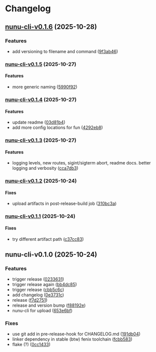 # Changelog

## [nunu-cli-v0.1.6](https://github.com/nunu-ai/nunu-cli/compare/nunu-cli-v0.1.5...9f3ab467d476ac351ed13222f843a611f9dc8366) (2025-10-28)

### Features

* add versioning to filename and command
([9f3ab46](https://github.com/nunu-ai/nunu-cli/commit/9f3ab467d476ac351ed13222f843a611f9dc8366))

### [nunu-cli-v0.1.5](https://github.com/nunu-ai/nunu-cli/compare/nunu-cli-v0.1.4...nunu-cli-v0.1.5) (2025-10-27)

#### Features

* more generic naming
([5990f92](https://github.com/nunu-ai/nunu-cli/commit/5990f92b4a0bdfaad652dc4e4ec09de69766176f))

### [nunu-cli-v0.1.4](https://github.com/nunu-ai/nunu-cli/compare/nunu-cli-v0.1.3...nunu-cli-v0.1.4) (2025-10-27)

#### Features

* update readme
([03d81b4](https://github.com/nunu-ai/nunu-cli/commit/03d81b497d7415231d4d7d93e376244c745a49b2))
* add more config locations for fun
([4292eb8](https://github.com/nunu-ai/nunu-cli/commit/4292eb84f4dfae85727435aebaacc5cab677464a))

### [nunu-cli-v0.1.3](https://github.com/nunu-ai/nunu-cli/compare/nunu-cli-v0.1.2...nunu-cli-v0.1.3) (2025-10-27)

#### Features

* logging levels, new routes, sigint/sigterm abort, readme docs. better
logging and verbosity
([cca7db3](https://github.com/nunu-ai/nunu-cli/commit/cca7db3b9275528830e4d40735589a1e4daea754))

### [nunu-cli-v0.1.2](https://github.com/nunu-ai/nunu-cli/compare/nunu-cli-v0.1.1...nunu-cli-v0.1.2) (2025-10-24)

#### Fixes

* upload artifacts in post-release-build job
([310bc3a](https://github.com/nunu-ai/nunu-cli/commit/310bc3a43165305611aced9941b6bdc2c9227e66))

### [nunu-cli-v0.1.1](https://github.com/nunu-ai/nunu-cli/compare/nunu-cli-v0.1.0...nunu-cli-v0.1.1) (2025-10-24)

#### Fixes

* try different artifact path
([c37cc83](https://github.com/nunu-ai/nunu-cli/commit/c37cc834fb812f27683be4bd7586ff57f7e2f9bf))

## nunu-cli-v0.1.0 (2025-10-24)

### Features

* trigger release
([0233631](https://github.com/nunu-ai/nunu-cli/commit/02336319c57ed8f31928f461f29012833e9de031))
* trigger release again
([bb4dc85](https://github.com/nunu-ai/nunu-cli/commit/bb4dc85112de8f7ae89d983ea50a6777bf100bb4))
* trigger release
([cbb5c6c](https://github.com/nunu-ai/nunu-cli/commit/cbb5c6c4f321c1c78fd6c9ff52d737357300d9fd))
* add changelog
([0e3731c](https://github.com/nunu-ai/nunu-cli/commit/0e3731cb41a5e35e6ebadc314172c85331d44374))
* release
([f7d2751](https://github.com/nunu-ai/nunu-cli/commit/f7d27512b7baf8da80320b68feb608d81d64fc67))
* release and version bump
([f88192e](https://github.com/nunu-ai/nunu-cli/commit/f88192eb01a34e6d77d24a66c9288238d12d7fa8))
* nunu-cli for upload
([653e6bf](https://github.com/nunu-ai/nunu-cli/commit/653e6bff0b655e75fb8e0840a037be57d0b45660))

### Fixes

* use git add in pre-release-hook for CHANGELOG.md
([191db04](https://github.com/nunu-ai/nunu-cli/commit/191db04085aa4b58fa922671c89739cc8fb0a68f))
* linker dependency in stable (btw) fenix toolchain
([fcbb583](https://github.com/nunu-ai/nunu-cli/commit/fcbb5834b34bfab7ee7b5ab7a18736751c9fd3b8))
* flake (?)
([0cc1433](https://github.com/nunu-ai/nunu-cli/commit/0cc1433d90b84236bac753006a80e8fe7d7bc630))
